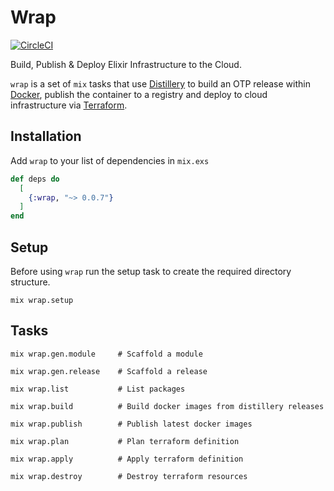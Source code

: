 # Wrap
[![CircleCI](https://circleci.com/gh/fremantle-capital/wrap.svg?style=svg)](https://circleci.com/gh/fremantle-capital/wrap)

Build, Publish & Deploy Elixir Infrastructure to the Cloud.

`wrap` is a set of `mix` tasks that use [Distillery](https://github.com/bitwalker/distillery) to 
build an OTP release within [Docker](https://www.docker.com/), publish the container to a registry and 
deploy to cloud infrastructure via [Terraform](https://www.terraform.io/).

## Installation

Add `wrap` to your list of dependencies in `mix.exs`

```elixir
def deps do
  [
    {:wrap, "~> 0.0.7"}
  ]
end
```

## Setup

Before using `wrap` run the setup task to create the required directory structure.

```
mix wrap.setup
```

## Tasks

```
mix wrap.gen.module     # Scaffold a module
```

```
mix wrap.gen.release    # Scaffold a release
```

```
mix wrap.list           # List packages
```

```
mix wrap.build          # Build docker images from distillery releases
```

```
mix wrap.publish        # Publish latest docker images
```

```
mix wrap.plan           # Plan terraform definition
```

```
mix wrap.apply          # Apply terraform definition
```

```
mix wrap.destroy        # Destroy terraform resources
```
